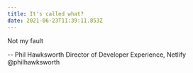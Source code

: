 ```yaml
---
title: It's called what?
date: 2021-06-23T11:39:11.853Z
---
```

Not my fault

-- 
Phil Hawksworth
Director of Developer Experience, Netlify
@philhawksworth

